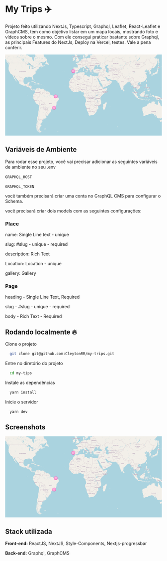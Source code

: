 # My Trips :airplane:

Projeto feito utilizando NextJs, Typescript, Graphql, Leaflet, React-Leaflet e GraphCMS, tem como objetivo listar em um mapa
locais, mostrando foto e vídeos sobre o mesmo. Com ele consegui praticar bastante sobre Graphql, as principais Features do NextJs,
Deploy na Vercel, testes. Vale a pena conferir.

![My Trips](https://raw.githubusercontent.com/CleytonRR/my-trips/main/demo/demo.png)

## Variáveis de Ambiente

Para rodar esse projeto, você vai precisar adicionar as seguintes variáveis de ambiente no seu .env

`GRAPHQL_HOST`

`GRAPHQL_TOKEN`

você também precisará criar uma conta no GraphQL CMS para configurar o Schema.

você precisará criar dois models com as seguintes configurações:

### Place

name: Single Line text - unique

slug: #slug - unique - required

description: Rich Text

Location: Location - unique

gallery: Gallery


### Page

heading - Single Line Text, Required

slug - #slug - unique - required

body - Rich Text - Required
## Rodando localmente :fire: 

Clone o projeto

```bash
  git clone git@github.com:CleytonRR/my-trips.git
```

Entre no diretório do projeto

```bash
  cd my-tips
```

Instale as dependências

```bash
  yarn install
```

Inicie o servidor

```bash
  yarn dev
```

## Screenshots

![My Trips](https://raw.githubusercontent.com/CleytonRR/my-trips/main/demo/demo.png)


## Stack utilizada

**Front-end:** ReactJS, NextJS, Style-Components, Nextjs-progressbar 

**Back-end:** Graphql, GraphCMS



